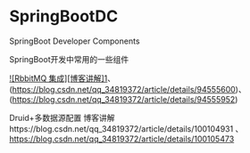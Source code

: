 # SpringBootDC
SpringBoot Developer Components

SpringBoot开发中常用的一些组件

[![RbbitMQ 集成][博客讲解]1](https://blog.csdn.net/qq_34819372/article/details/94555537 )、
  (https://blog.csdn.net/qq_34819372/article/details/94555600)、
  (https://blog.csdn.net/qq_34819372/article/details/94555952)
  
Druid+多数据源配置
  博客讲解https://blog.csdn.net/qq_34819372/article/details/100104931 、https://blog.csdn.net/qq_34819372/article/details/100105473
